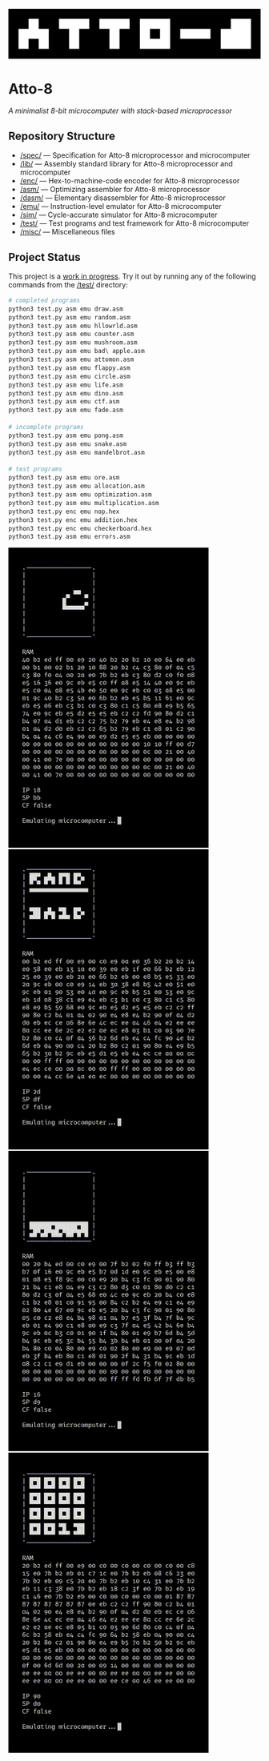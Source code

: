 ![Atto-8 Banner](misc/assets/banner.png)

# Atto-8

_A minimalist 8-bit microcomputer with stack-based microprocessor_

## Repository Structure

- [/spec/](spec/) &mdash; Specification for Atto-8 microprocessor and microcomputer
- [/lib/](lib/) &mdash; Assembly standard library for Atto-8 microprocessor and microcomputer
- [/enc/](enc/) &mdash; Hex-to-machine-code encoder for Atto-8 microprocessor
- [/asm/](asm/) &mdash; Optimizing assembler for Atto-8 microprocessor
- [/dasm/](dasm/) &mdash; Elementary disassembler for Atto-8 microprocessor
- [/emu/](emu/) &mdash; Instruction-level emulator for Atto-8 microcomputer
- [/sim/](sim/) &mdash; Cycle-accurate simulator for Atto-8 microcomputer
- [/test/](test/) &mdash; Test programs and test framework for Atto-8 microcomputer
- [/misc/](misc/) &mdash; Miscellaneous files

## Project Status

This project is a [work in progress](TODO.md). Try it out by running any of the following commands from the [/test/](test/) directory:

```bash
# completed programs
python3 test.py asm emu draw.asm
python3 test.py asm emu random.asm
python3 test.py asm emu hllowrld.asm
python3 test.py asm emu counter.asm
python3 test.py asm emu mushroom.asm
python3 test.py asm emu bad\ apple.asm
python3 test.py asm emu attomon.asm
python3 test.py asm emu flappy.asm
python3 test.py asm emu circle.asm
python3 test.py asm emu life.asm
python3 test.py asm emu dino.asm
python3 test.py asm emu ctf.asm
python3 test.py asm emu fade.asm

# incomplete programs
python3 test.py asm emu pong.asm
python3 test.py asm emu snake.asm
python3 test.py asm emu mandelbrot.asm

# test programs
python3 test.py asm emu ore.asm
python3 test.py asm emu allocation.asm
python3 test.py asm emu optimization.asm
python3 test.py asm emu multiplication.asm
python3 test.py enc emu nop.hex
python3 test.py enc emu addition.hex
python3 test.py enc emu checkerboard.hex
python3 test.py asm emu errors.asm
```

![Game of Life Demo](misc/assets/life.gif) ![Random Number Generator Demo](misc/assets/random.gif) ![Flappy Bird Demo](misc/assets/flappy.gif) ![Infinite Counter Demo](misc/assets/counter.gif)
